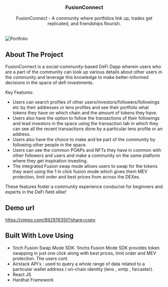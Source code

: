 <br/>
<p align="center">
  <h3 align="center">FusionConnect</h3>

  <p align="center">
    FusionConnect -  A community where portfolios link up, trades get replicated, and friendships flourish.
    <br/>
    <br/>
  </p>
</p>

![Portfolio](https://github.com/AakashR-325/EthIndia-23-Submission/assets/121674105/3999aabe-b4de-45eb-8c60-0e5c148c21ce.png)


## About The Project

FusionConnect is a social-community-based DeFi Dapp wherein users who are a part of the community can look up various details about other users in the community and leverage this knowledge to make better-informed decisions in the space of defi investments.

Key Features:

* Users can search profiles of other users/investors/followers/followings etc by their addresses or lens profiles and see their portfolio what tokens they have on which chain and the amount of tokens they have.
* Users also have the option to follow the transactions of their followings and lead investors in the space using the transaction tab in which they can see all the recent transactions done by a particular lens profile or an address. 
* Users also have the choice to make and be part of the community by following other people in the space.
* Users can see the common POAPs and NFTs they have in common with other followers and users and make a community on the same platform where they get inspiration investing.
* The integrated Fusion swap mode allows users to swap for the tokens they want using the 1 in click fusion mode which gives them MEV protection, limit order and best prices from across the DEXes.

These features foster a community experience conducive for beginners and experts in the DeFi field alike!

## Demo url
https://vimeo.com/892976350?share=copy

## Built With Love Using

* 1inch Fusion Swap Mode SDK: 1inchs Fusion Mode SDK provides token swapping in just one click along with best prices, limit order and MEV protection. The users cont 
* Airstack API's : used to query a whole range of data related to a particular wallet address / on-chain identity (lens , xmtp , farcaster).
* React JS
* Hardhat Framework
